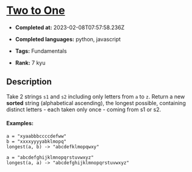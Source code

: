 # [Two to One](https://www.codewars.com/kata/5656b6906de340bd1b0000ac)

- **Completed at:** 2023-02-08T07:57:58.236Z

- **Completed languages:** python, javascript

- **Tags:** Fundamentals

- **Rank:** 7 kyu

## Description

Take 2 strings `s1` and `s2` including only letters from `a` to `z`.
Return a new **sorted** string (alphabetical ascending), the longest possible, containing distinct letters - each taken only once - coming from s1 or s2.

#### Examples:
```
a = "xyaabbbccccdefww"
b = "xxxxyyyyabklmopq"
longest(a, b) -> "abcdefklmopqwxy"

a = "abcdefghijklmnopqrstuvwxyz"
longest(a, a) -> "abcdefghijklmnopqrstuvwxyz"
```

